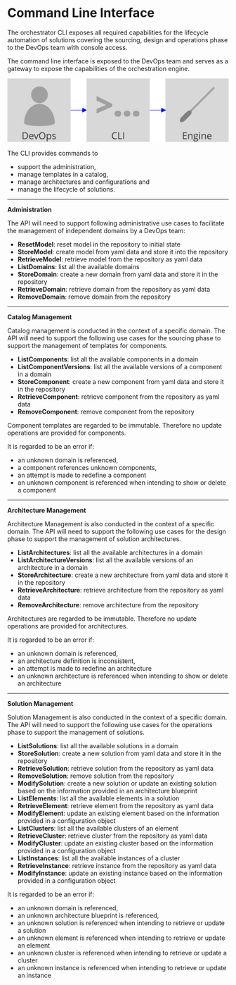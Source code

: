 Command Line Interface
======================

<div class="subtitle">
The orchestrator CLI exposes all required capabilities for the lifecycle automation of solutions covering the sourcing, design and operations phase to the DevOps team with console access.
</div>

The command line interface is exposed to the DevOps team and serves as a gateway to expose the capabilities of the orchestration engine.

<img src="./assets/images/cli.svg" alt="Command Line Interface" width="560"/>

The CLI provides commands to

- support the administration,
- manage templates in a catalog,
- manage architectures and configurations and
- manage the lifecycle of solutions.

---

**Administration**

The API will need to support following administrative use cases to facilitate
the management of independent domains by a DevOps team:

- **ResetModel**: reset model in the repository to initial state
- **StoreModel**: create model from yaml data and store it into the repository
- **RetrieveModel**: retrieve model from the repository as yaml data
- **ListDomains**: list all the available domains
- **StoreDomain**: create a new domain from yaml data and store it in the repository
- **RetrieveDomain**: retrieve domain from the repository as yaml data
- **RemoveDomain**: remove domain from the repository

---

**Catalog Management**

Catalog management is conducted in the context of a specific domain.
The API will need to support the following use cases for the sourcing phase
to support the management of templates for components.

- **ListComponents**: list all the available components in a domain
- **ListComponentVersions**: list all the available versions of a component in a domain
- **StoreComponent**: create a new component from yaml data and store it in the repository
- **RetrieveComponent**: retrieve component from the repository as yaml data
- **RemoveComponent**: remove component from the repository

Component templates are regarded to be immutable. Therefore no update operations
are provided for components.

It is regarded to be an error if:
- an unknown domain is referenced,
- a component references unknown components,
- an attempt is made to redefine a component
- an unknown component is referenced when intending to show or delete a
  component

---

**Architecture Management**

Architecture Management is also conducted in the context of a specific domain.
The API will need to support the following use cases for the design phase
to support the management of solution architectures.

- **ListArchitectures**: list all the available architectures in a domain
- **ListArchitectureVersions**: list all the available versions of an architecture in a domain
- **StoreArchitecture**: create a new architecture from yaml data and store it in the repository
- **RetrieveArchitecture**: retrieve architecture from the repository as yaml data
- **RemoveArchitecture**: remove architecture from the repository

Architectures are regarded to be immutable. Therefore no update operations
are provided for architectures.

It is regarded to be an error if:
- an unknown domain is referenced,
- an architecture definition is inconsistent,
- an attempt is made to redefine an architecture
- an unknown architecture is referenced when intending to show or delete an
  architecture

---

**Solution Management**

Solution Management is also conducted in the context of a specific domain.
The API will need to support the following use cases for the operations phase
to support the management of solutions.

- **ListSolutions**: list all the available solutions in a domain
- **StoreSolution**: create a new solution from yaml data and store it in the repository
- **RetrieveSolution**: retrieve solution from the repository as yaml data
- **RemoveSolution**: remove solution from the repository
- **ModifySolution**: create a new solution or update an existing solution based on the information provided in an architecture blueprint
- **ListElements**: list all the available elements in a solution
- **RetrieveElement**: retrieve element from the repository as yaml data
- **ModifyElement**: update an existing element based on the information provided in a configuration object
- **ListClusters**: list all the available clusters of an element
- **RetrieveCluster**: retrieve cluster from the repository as yaml data
- **ModifyCluster**: update an existing cluster based on the information provided in a configuration object
- **ListInstances**: list all the available instances of a cluster
- **RetrieveInstance**: retrieve instance from the repository as yaml data
- **ModifyInstance**: update an existing instance based on the information provided in a configuration object

It is regarded to be an error if:
- an unknown domain is referenced,
- an unknown architecture blueprint is referenced,
- an unknown solution is referenced when intending to retrieve or update a
  solution
- an unknown element is referenced when intending to retrieve or update an
  element
- an unknown cluster is referenced when intending to retrieve or update a
  cluster
- an unknown instance is referenced when intending to retrieve or update an
  instance
